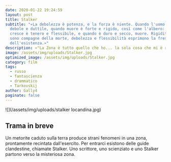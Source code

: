 ```yaml
---
date: 2020-01-22 19:24:59
layout: post
title: Stalker
subtitle: "«La debolezza è potenza, e la forza è niente. Quando l'uomo nasce è
  debole e duttile, quando muore è forte e rigido, così come l'albero: mentre
  cresce è tenero e flessibile, e quando è duro e secco, muore. Rigidità e forza
  sono compagne della morte, debolezza e flessibilità esprimono la freschezza
  dell'esistenza.»"
description: «"La Zona è tutto quello che ho... la sola cosa che mi è rimasta"»
image: /assets/img/uploads/Stalker.jpg
optimized_image: /assets/img/uploads/Stalker.jpg
category: film
tags:
  - russo
  - fantascienza
  - drammatico
  - Tarkovskij
author: Gally4
paginate: false
---
```

![](/assets/img/uploads/stalker locandina.jpg)

## Trama in breve

Un metorite caduto sulla terra produce strani fenomeni in una zona, prontamente recintata dall'esercito. Per entrarci esistono delle guide clandestine, chiamate Stalker. Uno scrittore, uno scienziato e uno Stalker partono verso la misteriosa zona.